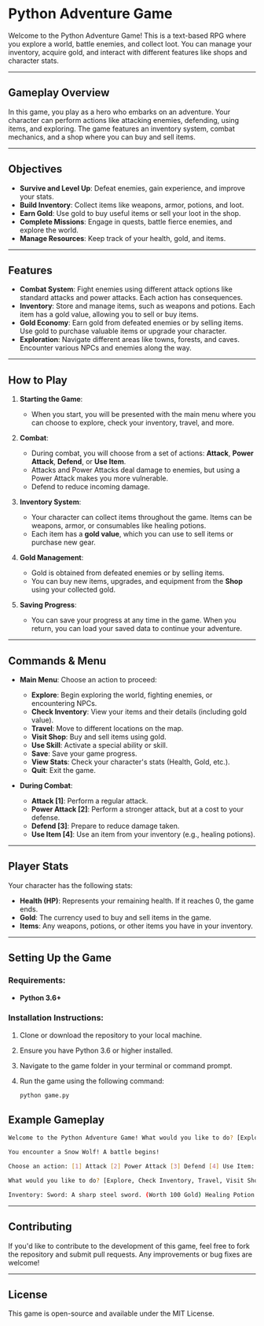 # **Python Adventure Game**

Welcome to the Python Adventure Game! This is a text-based RPG where you explore a world, battle enemies, and collect loot. You can manage your inventory, acquire gold, and interact with different features like shops and character stats.

---

## **Gameplay Overview**

In this game, you play as a hero who embarks on an adventure. Your character can perform actions like attacking enemies, defending, using items, and exploring. The game features an inventory system, combat mechanics, and a shop where you can buy and sell items.

---

## **Objectives**

- **Survive and Level Up**: Defeat enemies, gain experience, and improve your stats.
- **Build Inventory**: Collect items like weapons, armor, potions, and loot.
- **Earn Gold**: Use gold to buy useful items or sell your loot in the shop.
- **Complete Missions**: Engage in quests, battle fierce enemies, and explore the world.
- **Manage Resources**: Keep track of your health, gold, and items.

---

## **Features**

- **Combat System**: Fight enemies using different attack options like standard attacks and power attacks. Each action has consequences.
- **Inventory**: Store and manage items, such as weapons and potions. Each item has a gold value, allowing you to sell or buy items.
- **Gold Economy**: Earn gold from defeated enemies or by selling items. Use gold to purchase valuable items or upgrade your character.
- **Exploration**: Navigate different areas like towns, forests, and caves. Encounter various NPCs and enemies along the way.

---

## **How to Play**

1. **Starting the Game**:
   - When you start, you will be presented with the main menu where you can choose to explore, check your inventory, travel, and more.

2. **Combat**:
   - During combat, you will choose from a set of actions: **Attack**, **Power Attack**, **Defend**, or **Use Item**.
   - Attacks and Power Attacks deal damage to enemies, but using a Power Attack makes you more vulnerable.
   - Defend to reduce incoming damage.

3. **Inventory System**:
   - Your character can collect items throughout the game. Items can be weapons, armor, or consumables like healing potions.
   - Each item has a **gold value**, which you can use to sell items or purchase new gear.

4. **Gold Management**:
   - Gold is obtained from defeated enemies or by selling items.
   - You can buy new items, upgrades, and equipment from the **Shop** using your collected gold.

5. **Saving Progress**:
   - You can save your progress at any time in the game. When you return, you can load your saved data to continue your adventure.

---

## **Commands & Menu**

- **Main Menu**: Choose an action to proceed:
  - **Explore**: Begin exploring the world, fighting enemies, or encountering NPCs.
  - **Check Inventory**: View your items and their details (including gold value).
  - **Travel**: Move to different locations on the map.
  - **Visit Shop**: Buy and sell items using gold.
  - **Use Skill**: Activate a special ability or skill.
  - **Save**: Save your game progress.
  - **View Stats**: Check your character's stats (Health, Gold, etc.).
  - **Quit**: Exit the game.

- **During Combat**:
  - **Attack [1]**: Perform a regular attack.
  - **Power Attack [2]**: Perform a stronger attack, but at a cost to your defense.
  - **Defend [3]**: Prepare to reduce damage taken.
  - **Use Item [4]**: Use an item from your inventory (e.g., healing potions).

---

## **Player Stats**

Your character has the following stats:

- **Health (HP)**: Represents your remaining health. If it reaches 0, the game ends.
- **Gold**: The currency used to buy and sell items in the game.
- **Items**: Any weapons, potions, or other items you have in your inventory.

---

## **Setting Up the Game**

### Requirements:

- **Python 3.6+**

### Installation Instructions:

1. Clone or download the repository to your local machine.
2. Ensure you have Python 3.6 or higher installed.
3. Navigate to the game folder in your terminal or command prompt.
4. Run the game using the following command:

   ```bash
   python game.py

## **Example Gameplay**

```bash
Welcome to the Python Adventure Game! What would you like to do? [Explore, Check Inventory, Travel, Visit Shop, Use Skill, Save, View Stats, Quit]: Explore

You encounter a Snow Wolf! A battle begins!

Choose an action: [1] Attack [2] Power Attack [3] Defend [4] Use Item: 2 Gabe performs a Power Attack on Snow Wolf for 22.5 damage! Gabe feels more vulnerable after the Power Attack. Snow Wolf has been defeated! Fur Pelt added to inventory. Gabe has acquired Fur Pelt from Snow Wolf!

What would you like to do? [Explore, Check Inventory, Travel, Visit Shop, Use Skill, Save, View Stats, Quit]: Check Inventory

Inventory: Sword: A sharp steel sword. (Worth 100 Gold) Healing Potion: Restores 50 health. (Worth 50 Gold) Fur Pelt: A fur pelt from a defeated wolf. (Worth 10 Gold)
```
---

## **Contributing**

If you'd like to contribute to the development of this game, feel free to fork the repository and submit pull requests. Any improvements or bug fixes are welcome!

---

## **License**

This game is open-source and available under the MIT License.
